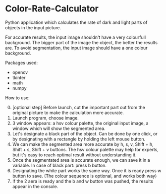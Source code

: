 # Color-Rate-Calculator
Python application which calculates the rate of dark and light parts of objects in the input picture.

For accurate results, the input image shouldn't have a very colourfull background.
The bigger part of the image the object, the better the results are.
To avoid segmentation, the input image should have a one colour background.

Packages used: 

 - opencv
 - tkinter
 - math
 - numpy


How to use:

 0.  [optional step] Before launch, cut the important part out from the original picture to make the calculation more accurate. 
 1.  Launch program, choose image.
 2.  3 window appears: a hsv colour palette, the original input image, a window which will show the segmented area.
 3.  Let's designate a black part of the object. Can be done by one click, or by designating with a rectangle by holding the left mouse button.
 4.  We can make the segmented area more accurate by h, s, v,  Shift + h, Shift + s, Shift + v buttons. The hsv colour palette may help for experts, but it's easy to reach optimal result without understanding it.
 5.  Once the segmentated area is accurate enough, we can save it in a variable. In case of black part: press b button. 
 6.  Designating the white part works the same way. Once it is ready press w button to save. (The colour sequence is optional, and works both way)
 7.  If the 2 aera is ready and the b and w button was pushed, the results appear in the console. 
